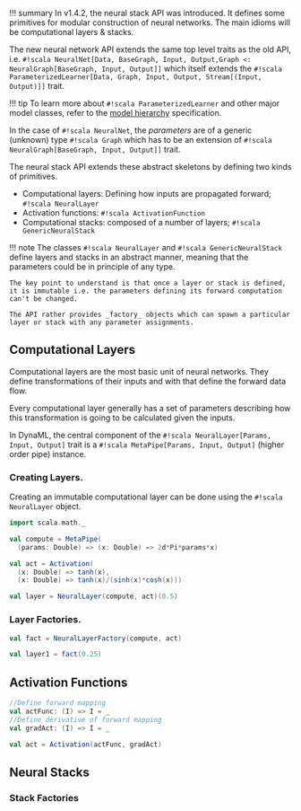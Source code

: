 !!! summary
    In v1.4.2, the neural stack API was introduced. It defines some primitives for modular
    construction of neural networks. The main idioms will be computational layers & stacks.  


The new neural network API extends the same top level traits as the old API, i.e.
`#!scala NeuralNet[Data, BaseGraph, Input, Output,Graph <: NeuralGraph[BaseGraph, Input, Output]]` which itself extends
the `#!scala ParameterizedLearner[Data, Graph, Input, Output, Stream[(Input, Output)]]` trait.

!!! tip
    To learn more about `#!scala ParameterizedLearner` and other major model classes, refer to the [model hierarchy](/core/core_model_hierarchy.md) specification.

In the case of `#!scala NeuralNet`, the _parameters_ are of a generic (unknown) type `#!scala Graph` which has to be an extension of `#!scala NeuralGraph[BaseGraph, Input, Output]]` trait.

The neural stack API extends these abstract skeletons by defining two kinds of primitives.

 - Computational layers: Defining how inputs are propagated forward; `#!scala NeuralLayer`
 - Activation functions: `#!scala ActivationFunction`
 - Computational stacks: composed of a number of layers; `#!scala GenericNeuralStack`

!!! note
    The classes `#!scala NeuralLayer` and `#!scala GenericNeuralStack` define layers and stacks in an abstract manner, meaning that the parameters could be in principle of any type.

    The key point to understand is that once a layer or stack is defined, it is immutable i.e. the parameters defining its forward computation can't be changed.

    The API rather provides _factory_ objects which can spawn a particular layer or stack with any parameter assignments.

## Computational Layers

Computational layers are the most basic unit of neural networks. They define transformations of their inputs and with that define the forward data flow.

Every computational layer generally has a set of parameters describing how this transformation is going to be calculated given the inputs.

In DynaML, the central component of the `#!scala NeuralLayer[Params, Input, Output]` trait is a `#!scala MetaPipe[Params, Input, Output]` (higher order pipe) instance.

### Creating Layers.

Creating an immutable computational layer can be done using the `#!scala NeuralLayer` object.

```scala
import scala.math._

val compute = MetaPipe(
  (params: Double) => (x: Double) => 2d*Pi*params*x)

val act = Activation(
  (x: Double) => tanh(x),
  (x: Double) => tanh(x)/(sinh(x)*cosh(x)))

val layer = NeuralLayer(compute, act)(0.5)

```

### Layer Factories.

```scala
val fact = NeuralLayerFactory(compute, act)

val layer1 = fact(0.25)
```

## Activation Functions

```scala
//Define forward mapping
val actFunc: (I) => I = _
//Define derivative of forward mapping
val gradAct: (I) => I = _

val act = Activation(actFunc, gradAct)
```

## Neural Stacks

### Stack Factories
